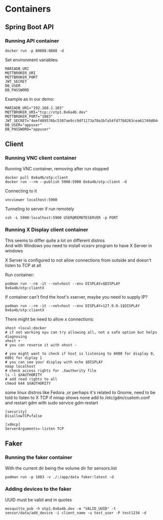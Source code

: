# Containers

## Spring Boot API

### Running API container

```
docker run -p 80888:8088 -d
```

Set environment variables:
```
MARIADB_URI
MQTTBROKER_URI
MQTTBROKER_PORT
JWT_SECRET
DB_USER
DB_PASSWORD
```

Example as in our demo:
```
MARIADB_URI="192.168.1.103"
MQTTBROKER_URI="tcp://otp1.0x6a4b.dev"
MQTTBROKER_PORT="1883"
JWT_SECRET="4eef489576bc5307ae9cc9df1173a70a3bfa54fd77b8263cea61749d044ea9ba"
DB_USER="appuser"
DB_PASSWORD="appuser"
```


## Client

### Running VNC client container

Running VNC container, removing after run stopped
```
docker pull 0x6a4b/otp:client
docker run --rm --publish 5900:5900 0x6a4b/otp:client -d
```

Connecting to it
```
vncviewer localhost:5900 
```

Tunneling to server if run remotely
```
ssh -L 5900:localhost:5900 USER@REMOTESERVER -p PORT
```

### Running X Display client container

This seems to differ quite a lot on different distros  
And with Windows you need to install vcxsrv program to have X Server in windows

X Server is configured to not allow connections from outside and doesn't listen to TCP at all


Run container:
```
podman run --rm -it --net=host --env DISPLAY=$DISPLAY 0x6a4b/otp:clientX
```

If container can't find the host's xserver, maybe you need to supply IP?
```
podman run --rm -it --net=host --env DISPLAY=127.0.0.1$DISPLAY 0x6a4b/otp:clientX
```

There might be need to allow x connections:
```
xhost +local:docker
# if not working oyu can try allowing all, not a safe option but helps diagnosing
xhost +
# you can reverse it with xhost -

# you might want to check if host is listening to 6000 for display 0, 6001 for diplay 1
# you can see your display with echo $DISPLAY
nmap localhost
# check access rights for .Xauthority file
ls -l $XAUTHORITY
# add read rights to all
chmod 644 $XAUTHORITY
```

some linux distros like Fedora ,or perhaps it's related to Gnome, need to be told to listen to X TCP
if nmap shows none
add to /etc/gdm/custom.conf and restart gdm with sudo service gdm restart


```
[security]
DisallowTCP=false

[xdmcp]
ServerArguments=-listen TCP
```


## Faker

### Running the faker container

With the current dir being the volume dir for sensors.list

```
podman run -p 1883 -v ./:/app/data faker:latest -d
```

### Adding devices to the faker

UUID must be valid and in quotes

```
mosquitto_pub -h otp1.0x6a4b.dev -m "VALID_UUID" -t sensor/data/add_device -i client_name -u test_user -P test1234 -d
```
